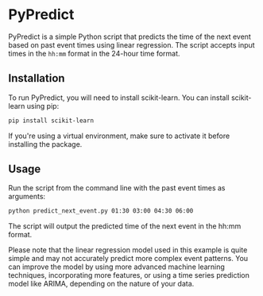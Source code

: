 # PyPredict

PyPredict is a simple Python script that predicts the time of the next event based on past event times using linear regression. The script accepts input times in the `hh:mm` format in the 24-hour time format.

## Installation

To run PyPredict, you will need to install scikit-learn. You can install scikit-learn using pip:

```bash
pip install scikit-learn
```

If you're using a virtual environment, make sure to activate it before installing the package.

## Usage
Run the script from the command line with the past event times as arguments:

```bash
python predict_next_event.py 01:30 03:00 04:30 06:00
```

The script will output the predicted time of the next event in the hh:mm format.

Please note that the linear regression model used in this example is quite simple and may not accurately predict more complex event patterns. You can improve the model by using more advanced machine learning techniques, incorporating more features, or using a time series prediction model like ARIMA, depending on the nature of your data.